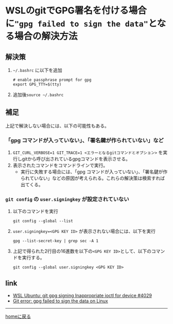 # WSLのgitでGPG署名を付ける場合に`"gpg failed to sign the data"`となる場合の解決方法

## 解決策

1. `~/.bashrc` に以下を追加

    ```shell
    # enable passphrase prompt for gpg
    export GPG_TTY=$(tty)
    ```

2. 追加後`source ~/.bashrc`

## 補足

上記で解決しない場合には、以下の可能性もある。

### 「gpg コマンドが入っていない」、「署名鍵が作られていない」など

1. `GIT_CURL_VERBOSE=1 GIT_TRACE=1 <エラーとなるgitコマンドとオプション>` を実行しgitから呼び出されているgpgコマンドを表示させる。
2. 表示されたコマンドをコマンドラインで実行。
    - 実行に失敗する場合には、「gpg コマンドが入っていない」、「署名鍵が作られていない」などの原因が考えられる。これらの解決策は検索すれば出てくる。

### `git config` の `user.signingkey` が設定されていない

1. 以下のコマンドを実行

    ```console
    git config --global --list
    ```

2. `user.signingkey=<GPG KEY ID>` が表示されない場合には、以下を実行

    ```console
    gpg --list-secret-key | grep sec -A 1
    ```

3. 上記で得られた2行目の16進数を以下の`<GPG KEY ID>`として、以下のコマンドを実行する。

    ```console
    git config --global user.signingkey <GPG KEY ID>
    ```

## link

- [WSL Ubuntu: git gpg signing Inappropriate ioctl for device #4029](https://github.com/microsoft/WSL/issues/4029)
- [Git error: gpg failed to sign the data on Linux](https://stackoverflow.com/questions/52808365/git-error-gpg-failed-to-sign-the-data-on-linux)

---
[homeに戻る](https://kazkobara.github.io/)
